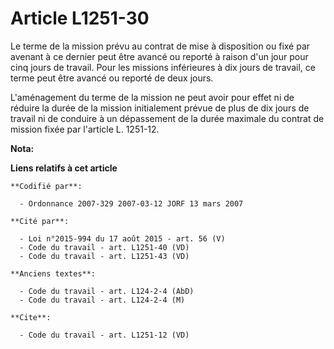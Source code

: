 # Article L1251-30

Le terme de la mission prévu au contrat de mise à disposition ou fixé par avenant à ce dernier peut être avancé ou reporté à
raison d'un jour pour cinq jours de travail. Pour les missions inférieures à dix jours de travail, ce terme peut être avancé
ou reporté de deux jours. 

L'aménagement du terme de la mission ne peut avoir pour effet ni de réduire la durée de la mission initialement prévue de
plus de dix jours de travail ni de conduire à un dépassement de la durée maximale du contrat de mission fixée par l'article
L. 1251-12.

**Nota:**



**Liens relatifs à cet article**

	**Codifié par**:

	  - Ordonnance 2007-329 2007-03-12 JORF 13 mars 2007

	**Cité par**:

	  - Loi n°2015-994 du 17 août 2015 - art. 56 (V)
	  - Code du travail - art. L1251-40 (VD)
	  - Code du travail - art. L1251-43 (VD)

	**Anciens textes**:

	  - Code du travail - art. L124-2-4 (AbD)
	  - Code du travail - art. L124-2-4 (M)

	**Cite**:

	  - Code du travail - art. L1251-12 (VD)

